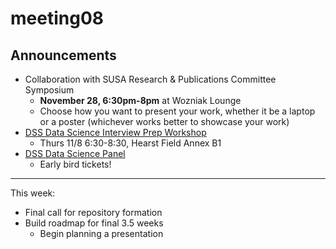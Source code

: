 # meeting08

## Announcements

- Collaboration with SUSA Research & Publications Committee Symposium
  - **November 28, 6:30pm-8pm** at Wozniak Lounge
  - Choose how you want to present your work, whether it be a laptop or a poster (whichever works better to showcase your work)
- [DSS Data Science Interview Prep Workshop](https://www.facebook.com/events/437441369994335/?ref=br_rs)
  - Thurs 11/8 6:30-8:30, Hearst Field Annex B1
- [DSS Data Science Panel](https://www.facebook.com/events/282695119027448/)
  - Early bird tickets!

---

This week:

- Final call for repository formation
- Build roadmap for final 3.5 weeks
  - Begin planning a presentation
